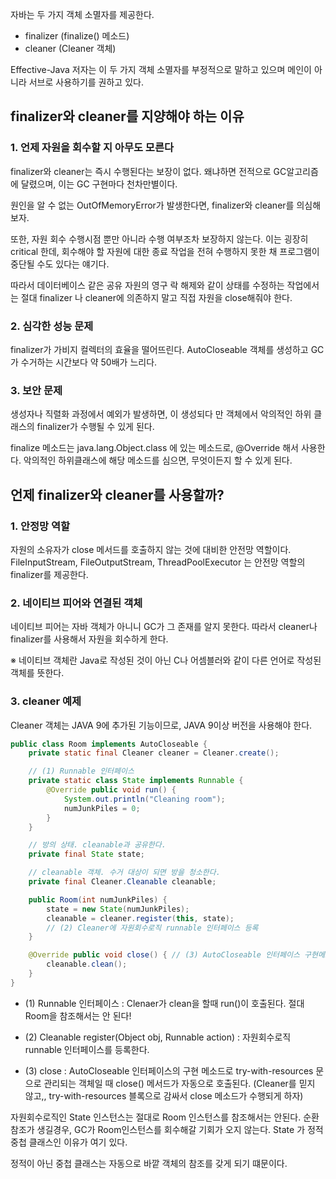 자바는 두 가지 객체 소멸자를 제공한다.

- finalizer (finalize() 메소드)
- cleaner (Cleaner 객체)

Effective-Java 저자는 이 두 가지 객체 소멸자를 부정적으로 말하고 있으며 메인이 아니라 서브로 사용하기를 권하고 있다.

## finalizer와 cleaner를 지양해야 하는 이유

### 1. 언제 자원을 회수할 지 아무도 모른다

finalizer와 cleaner는 즉시 수행된다는 보장이 없다. 왜냐하면 전적으로 GC알고리즘에 달렸으며, 이는 GC 구현마다 천차만별이다.

원인을 알 수 없는 OutOfMemoryError가 발생한다면, finalizer와 cleaner를 의심해보자.

또한, 자원 회수 수행시점 뿐만 아니라 수행 여부조차 보장하지 않는다. 이는 굉장히 critical 한데, 회수해야 할 자원에 대한 종료 작업을 전혀 수행하지 못한 채 프로그램이 중단될 수도 있다는 얘기다.

따라서 데이터베이스 같은 공유 자원의 영구 락 해제와 같이 상태를 수정하는 작업에서는 절대 finalizer 나 cleaner에 의존하지 말고 직접 자원을 close해줘야 한다.

### 2. 심각한 성능 문제

finalizer가 가비지 컬렉터의 효율을 떨어뜨린다. AutoCloseable 객체를 생성하고 GC가 수거하는 시간보다 약 50배가 느리다.

### 3. 보안 문제

생성자나 직렬화 과정에서 예외가 발생하면, 이 생성되다 만 객체에서 악의적인 하위 클래스의 finalizer가 수행될 수 있게 된다.

finalize 메소드는 java.lang.Object.class 에 있는 메소드로, @Override 해서 사용한다. 악의적인 하위클래스에 해당 메소드를 심으면, 무엇이든지 할 수 있게 된다.

## 언제 finalizer와 cleaner를 사용할까?

### 1. 안정망 역할

자원의 소유자가 close 메서드를 호출하지 않는 것에 대비한 안전망 역할이다. FileInputStream, FileOutputStream, ThreadPoolExecutor 는 안전망 역할의 finalizer를 제공한다.

### 2. 네이티브 피어와 연결된 객체

네이티브 피어는 자바 객체가 아니니 GC가 그 존재를 알지 못한다. 따라서 cleaner나 finalizer를 사용해서 자원을 회수하게 한다.

※ 네이티브 객체란 Java로 작성된 것이 아닌 C나 어셈블러와 같이 다른 언어로 작성된 객체를 뜻한다.

### 3. cleaner 예제

Cleaner 객체는 JAVA 9에 추가된 기능이므로, JAVA 9이상 버전을 사용해야 한다.

```java
public class Room implements AutoCloseable {
    private static final Cleaner cleaner = Cleaner.create();

    // (1) Runnable 인터페이스
    private static class State implements Runnable {
        @Override public void run() {
            System.out.println("Cleaning room");
            numJunkPiles = 0;
        }
    }

    // 방의 상태. cleanable과 공유한다.
    private final State state;

    // cleanable 객체. 수거 대상이 되면 방을 청소한다.
    private final Cleaner.Cleanable cleanable;

    public Room(int numJunkPiles) {
        state = new State(numJunkPiles);
        cleanable = cleaner.register(this, state);
        // (2) Cleaner에 자원회수로직 runnable 인터페이스 등록
    }

    @Override public void close() { // (3) AutoCloseable 인터페이스 구현메소드
        cleanable.clean();
    }
}
```

- (1) Runnable 인터페이스 : Clenaer가 clean을 할때 run()이 호출된다. 절대 Room을 참조해서는 안 된다!

- (2) Cleanable register(Object obj, Runnable action) : 자원회수로직 runnable 인터페이스를 등록한다.

- (3) close : AutoCloseable 인터페이스의 구현 메소드로 try-with-resources 문으로 관리되는 객체일 때 close() 메서드가 자동으로 호출된다. (Cleaner를 믿지 않고,, try-with-resources 블록으로 감싸서 close 메소드가 수행되게 하자)

자원회수로직인 State 인스턴스는 절대로 Room 인스턴스를 참조해서는 안된다. 순환참조가 생길경우, GC가 Room인스턴스를 회수해갈 기회가 오지 않는다. State 가 정적 중첩 클래스인 이유가 여기 있다.

정적이 아닌 중첩 클래스는 자동으로 바깥 객체의 참조를 갖게 되기 떄문이다.
